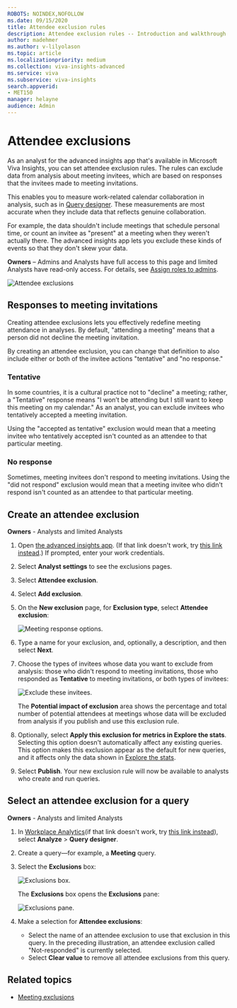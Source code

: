 ```yaml
---
ROBOTS: NOINDEX,NOFOLLOW
ms.date: 09/15/2020
title: Attendee exclusion rules 
description: Attendee exclusion rules -- Introduction and walkthrough   
author: madehmer
ms.author: v-lilyolason
ms.topic: article
ms.localizationpriority: medium 
ms.collection: viva-insights-advanced 
ms.service: viva 
ms.subservice: viva-insights 
search.appverid: 
- MET150 
manager: helayne
audience: Admin
---
```


# Attendee exclusions

As an analyst for the advanced insights app that's available in Microsoft Viva Insights, you can set attendee exclusion rules. The rules can exclude data from analysis about meeting invitees, which are based on responses that the invitees made to meeting invitations.

This enables you to measure work-related calendar collaboration in analysis, such as in [Query designer](/viva/insights/tutorials/query-basics?toc=/viva/insights/use/toc.json&bc=/viva/insights/breadcrumb/toc.json). These measurements are most accurate when they include data that reflects genuine collaboration.

For example, the data shouldn't include meetings that schedule personal time, or count an invitee as "present" at a meeting when they weren't actually there. The advanced insights app lets you exclude these kinds of events so that they don't skew your data.

**Owners** – Admins and Analysts have full access to this page and limited Analysts have read-only access. For details, see [Assign roles to admins](/viva/insights/setup/assign-roles-to-wpa-admins?toc=/viva/insights/use/toc.json&bc=/viva/insights/breadcrumb/toc.json).

![Attendee exclusions](../images/wpa/tutorials/attendee-exclusions.png)

## Responses to meeting invitations

Creating attendee exclusions lets you effectively redefine meeting attendance in analyses. By default, "attending a meeting" means that a person did not decline the meeting invitation.

By creating an attendee exclusion, you can change that definition to also include either or both of the invitee actions "tentative" and "no response."

### Tentative

In some countries, it is a cultural practice not to "decline" a meeting; rather, a "Tentative" response means "I won’t be attending but I still want to keep this meeting on my calendar." As an analyst, you can exclude invitees who tentatively accepted a meeting invitation.

Using the "accepted as tentative" exclusion would mean that a meeting invitee who tentatively accepted isn't counted as an attendee to that particular meeting.

### No response

Sometimes, meeting invitees don't respond to meeting invitations. Using the "did not respond" exclusion would mean that a meeting invitee who didn't respond isn't counted as an attendee to that particular meeting.

## Create an attendee exclusion

**Owners** - Analysts and limited Analysts

1. Open [the advanced insights app](https://workplaceanalytics.office.com/). (If that link doesn't work, try [this link instead](https://workplaceanalytics-eu.office.com/).) If prompted, enter your work credentials.

2. Select **Analyst settings** to see the exclusions pages.
3. Select **Attendee exclusion**.
4. Select **Add exclusion**.
5. On the **New exclusion** page, for **Exclusion type**, select **Attendee exclusion**:

   ![Meeting response options.](../images/wpa/tutorials/select-attendee-exclusion.png)

6. Type a name for your exclusion, and, optionally, a description, and then select **Next**.
7. Choose the types of invitees whose data you want to exclude from analysis: those who didn't respond to meeting invitations, those who responded as **Tentative** to meeting invitations, or both types of invitees:

   ![Exclude these invitees.](../images/wpa/tutorials/exclude-invitees-who-have-70.png)

   The **Potential impact of exclusion** area shows the percentage and total number of potential attendees at meetings whose data will be excluded from analysis if you publish and use this exclusion rule.

8. Optionally, select **Apply this exclusion for metrics in Explore the stats**. Selecting this option doesn't automatically affect any existing queries. This option makes this exclusion appear as the default for new queries, and it affects only the data shown in [Explore the stats](/viva/insights/use/explore-intro?toc=/viva/insights/use/toc.json&bc=/viva/insights/breadcrumb/toc.json).
9. Select **Publish**. Your new exclusion rule will now be available to analysts who create and run queries.

## Select an attendee exclusion for a query

**Owners** - Analysts and limited Analysts

1. In [Workplace  Analytics](https://workplaceanalytics.office.com/)(if that link doesn't work, try [this link instead](https://workplaceanalytics-eu.office.com/)), select **Analyze** > **Query designer**.
2. Create a query—for example, a **Meeting** query.
3. Select the **Exclusions** box:

   ![Exclusions box.](../images/wpa/tutorials/meeting-exclusions.png)

   The **Exclusions** box opens the **Exclusions** pane:

   ![Exclusions pane.](../images/wpa/tutorials/exclusions-pane.png)

4. Make a selection for **Attendee exclusions**:

   * Select the name of an attendee exclusion to use that exclusion in this query. In the preceding illustration, an attendee exclusion called "Not-responded" is currently selected. 
   * Select **Clear value** to remove all attendee exclusions from this query. 

## Related topics

* [Meeting exclusions](/viva/insights/tutorials/meeting-exclusions-intro?toc=/viva/insights/use/toc.json&bc=/viva/insights/breadcrumb/toc.json)

